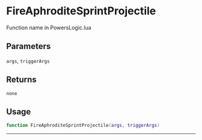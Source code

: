 # FireAphroditeSprintProjectile
Function name in PowersLogic.lua
## Parameters
`args`, `triggerArgs`
## Returns
`none`
## Usage
```lua
function FireAphroditeSprintProjectile(args, triggerArgs)
```
---
